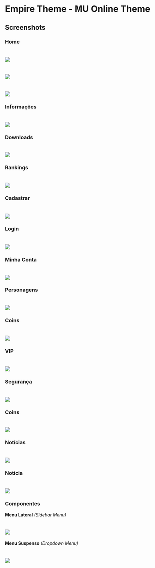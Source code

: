 # Empire Theme - MU Online Theme

## **Screenshots**

### **Home**
<h1><img src="../.github/assets/img/home-desktop.png" /></h1>
<h1><img src="../.github/assets/img/home-tablet.png" /></h1>
<h1><img src="../.github/assets/img/home-mobile.png" /></h1>

### **Informações**
<h1><img src="../.github/assets/img/about.png" /></h1>

### **Downloads**
<h1><img src="../.github/assets/img/downloads.png" /></h1>

### **Rankings**
<h1><img src="../.github/assets/img/rankings.png" /></h1>

### **Cadastrar**
<h1><img src="../.github/assets/img/register.png" /></h1>

### **Login**
<h1><img src="../.github/assets/img/login.png" /></h1>

### **Minha Conta**
<h1><img src="../.github/assets/img/my-account.png" /></h1>

### **Personagens**
<h1><img src="../.github/assets/img/characters.png" /></h1>

### **Coins**
<h1><img src="../.github/assets/img/coins.png" /></h1>

### **VIP**
<h1><img src="../.github/assets/img/vip.png" /></h1>

### **Segurança**
<h1><img src="../.github/assets/img/security.png" /></h1>

### **Coins**
<h1><img src="../.github/assets/img/coins.png" /></h1>

### **Notícias**
<h1><img src="../.github/assets/img/news.png" /></h1>

### **Notícia**
<h1><img src="../.github/assets/img/single-news.png" /></h1>

### **Componentes**

**Menu Lateral** *(Sidebar Menu)*
<h1><img src="../.github/assets/img/sidebar-menu.png" /></h1>

**Menu Suspenso** *(Dropdown Menu)*
<h1><img src="../.github/assets/img/dropdown-menu.png" /></h1>